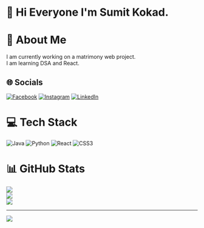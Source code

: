# 👋 Hi Everyone I'm Sumit Kokad. 

# 💫 About Me
  
I am currently working on a matrimony web project.  
I am learning DSA and React.  

## 🌐 Socials
[![Facebook](https://img.shields.io/badge/Facebook-%231877F2.svg?logo=Facebook&logoColor=white)](https://www.facebook.com/sumit.kokad) 
[![Instagram](https://img.shields.io/badge/Instagram-%23E4405F.svg?logo=Instagram&logoColor=white)](https://www.instagram.com/sumit_kokad_/) 
[![LinkedIn](https://img.shields.io/badge/LinkedIn-%230077B5.svg?logo=linkedin&logoColor=white)](https://www.linkedin.com/in/sumit-kokad-a65992313/)   

# 💻 Tech Stack
![Java](https://img.shields.io/badge/java-%23ED8B00.svg?style=for-the-badge&logo=openjdk&logoColor=white) 
![Python](https://img.shields.io/badge/python-3670A0?style=for-the-badge&logo=python&logoColor=ffdd54) 
![React](https://img.shields.io/badge/react-%2320232a.svg?style=for-the-badge&logo=react&logoColor=%2361DAFB) 
![CSS3](https://img.shields.io/badge/css3-%231572B6.svg?style=for-the-badge&logo=css3&logoColor=white) 

# 📊 GitHub Stats
![](https://github-readme-stats.vercel.app/api?username=Sumitkokad&theme=dark&hide_border=false&include_all_commits=true&count_private=false)<br/> 
![](https://github-readme-streak-stats.herokuapp.com/?user=Sumitkokad&theme=dark&hide_border=false)<br/> 
![](https://github-readme-stats.vercel.app/api/top-langs/?username=Sumitkokad&theme=dark&hide_border=false&include_all_commits=true&count_private=false&layout=compact)  

--- 
[![](https://visitcount.itsvg.in/api?id=Sumitkokad&icon=4&color=0)](https://visitcount.itsvg.in)  

<!-- Proudly created with GPRM ( https://gprm.itsvg.in ) -->    
